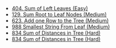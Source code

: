 - [404. Sum of Left Leaves (Easy)](../Year/2024/April/404_Sum_Of_Left_Leaves_(Easy).cpp)
- [129. Sum Root to Leaf Nodes (Medium)](../Year/2024/April/129_Sum_Root_to_Leaf_Node_(Medium).cpp)
- [623. Add one Row to the Tree (Medium)](../Year/2024/April/623_Add_One_Row_To_Tree_(Medium).cpp)
- [988 Smallest String From Leaf (Medium)](../Year/2024/April/988_Smallest_String_From_Leaf_(Medium).cpp)
- [834 Sum of Distances in Tree (Hard)](../Year/2024/April/834_Sum_of_Distances_in_Tree_(Hard).cpp)
- [834 Sum of Distances in Tree (Hard)](../Year/2024/April/834_Sum_of_Distances_in_Tree_(Hard).cpp)
